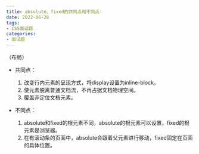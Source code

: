 ```yaml
---
title: absolute、fixed的共同点和不同点:
date: 2022-06-28
tags:
- CSS面试题
categories:
- 面试题
---
```

（布局）


<!--more-->


- 共同点：  
    1. 改变行内元素的呈现方式，将display设置为inline-block。
    2. 使元素脱离普通文档流，不再占据文档物理空间。
    3. 覆盖非定位文档元素。


- 不同点：
    1. absolute和fixed的根元素不同，absolute的根元素可以设置，fixed的根元素是浏览器。
    2. 在有滚动条的页面中，absolute会跟着父元素进行移动，fixed固定在页面的具体位置。